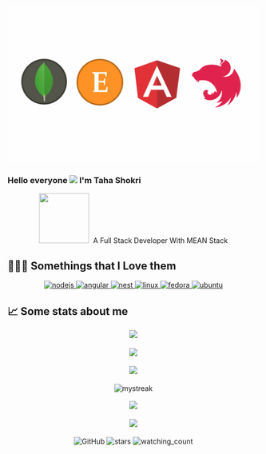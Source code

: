<p align="center">
  <img src=https://github.com/llaravell/llaravell/raw/main/images/banner.png />
</p>

### Hello everyone <img src="https://raw.githubusercontent.com/MartinHeinz/MartinHeinz/master/wave.gif" width="30px"> I'm Taha Shokri
<p align="center">
  <kbd>
  <img src=https://pbs.twimg.com/profile_images/1173490464617615360/pVmA-hP8_400x400.jpg width=100 height=100 />
    </kbd>
A Full Stack Developer With MEAN Stack</p>
</p>


<p>
 
</p>

## 👨🏻‍💻 Somethings that I Love them

<p align="center">
    <a href="https://www.nodejs.org/" target="_blank"> <img src="https://www.vectorlogo.zone/logos/nodejs/nodejs-icon.svg" alt="nodejs" width="40" height="40"/> </a> 
    <a href="https://www.angular.io/" target="_blank"> <img src="https://www.vectorlogo.zone/logos/angular/angular-icon.svg" alt="angular" width="40" height="40"/> </a> 
    <a href="https://www.nestjs.com/" target="_blank"> <img src="https://www.vectorlogo.zone/logos/nestjs/nestjs-icon.svg" alt="nest" width="40" height="40"/> </a> 
    <a href="https://www.linux.org/" target="_blank"> <img src="https://www.vectorlogo.zone/logos/linux/linux-icon.svg" alt="linux" width="40" height="40"/> </a> 
     <a href="https://getfedora.org/" target="_blank"> <img src="https://www.vectorlogo.zone/logos/getfedora/getfedora-icon.svg" alt="fedora" width="40" height="40"/> </a> 
<a href="https://ubuntu.com/" target="_blank"> <img src="https://www.vectorlogo.zone/logos/ubuntu/ubuntu-icon.svg" alt="ubuntu" width="40" height="40"/> </a>  <br>
 <p>
   
  </p>
  
 ## &#x1f4c8; Some stats about me
 <p align="center">
 <img src=https://github-profile-trophy.vercel.app/?username=llaravell&theme=onedark&row=1 />
  <br/><br/>
 	  <img src=https://github-readme-stats.vercel.app/api?username=llaravell&theme=radical&line_height=20&count_private=true&show_icons=true />
  <br/><br/>
  <img src=https://github-readme-stats.vercel.app/api/top-langs/?username=llaravell&layout=compact&hide_border=true&bg_color=191b1f&title_color=46D1FD&text_color=fff&hide=html,css&langs_count=4 />
  <br/><br/>
  <img src="https://github-readme-streak-stats.herokuapp.com/?user=llaravell&theme=radical" alt="mystreak"/>
  <br/><br/>
  <a href=https://github.com/llaravell/llaravell.github.io target=_blank><img src=https://github-readme-stats.vercel.app/api/pin/?username=llaravell&repo=llaravell.github.io /> </a>
  <br/><br/>
  <img src=https://activity-graph.herokuapp.com/graph?username=llaravell&theme=react-dark&hide_border=true&area=true />
  <br/><br/>
  <img alt="GitHub" src="https://img.shields.io/badge/dynamic/json?logo=github&label=GitHub+Followers&labelColor=282c34&color=181717&query=%24.data.totalSubs&url=https%3A%2F%2Fapi.spencerwoo.com%2Fsubstats%2F%3Fsource%3Dgithub%26queryKey%3Dllaravell&longCache=true"/>
  <img src="https://img.shields.io/github/stars/llaravell?label=Stars" alt="stars">
  <img src="https://komarev.com/ghpvc/?username=llaravell&color=brightgreen" alt="watching_count" />
  </p>
